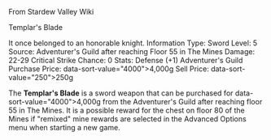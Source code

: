 From Stardew Valley Wiki

Templar's Blade

It once belonged to an honorable knight. Information Type: Sword Level: 5 Source: Adventurer's Guild after reaching Floor 55 in The Mines Damage: 22-29 Critical Strike Chance: 0 Stats: Defense (+1) Adventurer's Guild Purchase Price: data-sort-value="4000"&gt;4,000g Sell Price: data-sort-value="250"&gt;250g

The **Templar's Blade** is a sword weapon that can be purchased for data-sort-value="4000"&gt;4,000g from the Adventurer's Guild after reaching floor 55 in The Mines. It is a possible reward for the chest on floor 80 of the Mines if "remixed" mine rewards are selected in the Advanced Options menu when starting a new game.